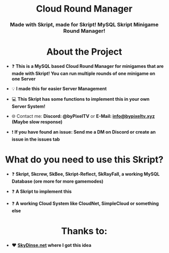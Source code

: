 <h1 align="center">Cloud Round Manager</h1>
<h3 align="center">Made with Skript, made for Skript! MySQL Skript Minigame Round Manager!</h3>

<h1 align="center">About the Project</h1>

- ❓ **This is a MySQL based Cloud Round Manager for minigames that are made with Skript! You can run multiple rounds of one minigame on one Server**

- 💡 **I made this for easier Server Management**
  
- 💻 **This Skript has some functions to implement this in your own Server System!**
  
- 🌐 Contact me: **Discord: @byPixelTV** or **E-Mail: info@bypixeltv.xyz (Maybe slow response)**
  
- ❗ **If you have found an issue: Send me a DM on Discord or create an issue in the issues tab**

<h1 align="center">What do you need to use this Skript?</h1>

- ❓ **Skript, Skcrew, SkBee, Skript-Reflect, SkRayFall, a working MySQL Database (ore more for more gamemodes)**

- ❓ **A Skript to implement this**
  
- ❓ **A working Cloud System like CloudNet, SimpleCloud or something else**

<h1 align="center">Thanks to:</h1>

- ❤️ **[SkyDinse.net](https://www.skydinse.net) where I got this idea**
